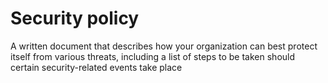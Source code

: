 [Title]: # (Politique de sécurité)
[Order]: # (106)

# Security policy

A written document that describes how your organization can best protect itself from various threats, including a list of steps to be taken should certain security-related events take place